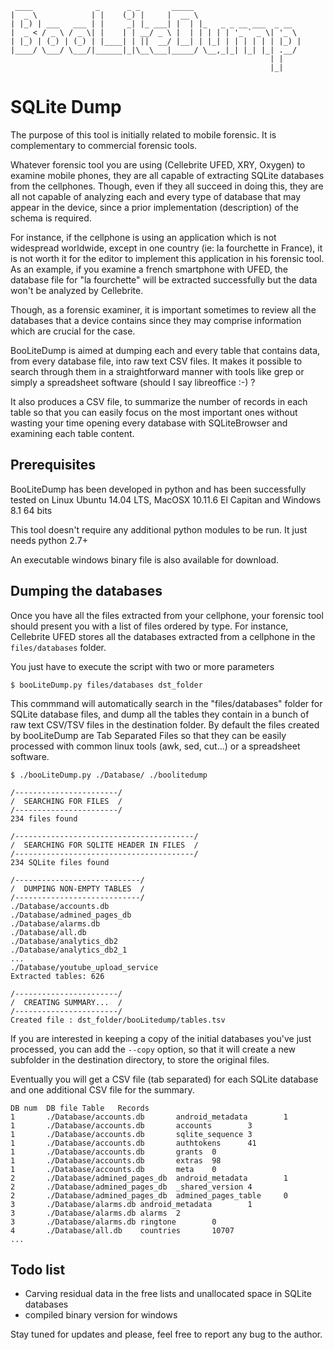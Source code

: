      ____              _      _ _       _____                        
    |  _ \            | |    (_) |     |  __ \                       
    | |_) | ___   ___ | |     _| |_ ___| |  | |_   _ _ __ ___  _ __  
    |  _ < / _ \ / _ \| |    | | __/ _ \ |  | | | | | '_ ` _ \| '_ \
    | |_) | (_) | (_) | |____| | ||  __/ |__| | |_| | | | | | | |_) |
    |____/ \___/ \___/|______|_|\__\___|_____/ \__,_|_| |_| |_| .__/
                                                              | |    
                                                              |_|    


SQLite Dump
===========

The purpose of this tool is initially related to mobile forensic. It is complementary to commercial forensic tools.

Whatever forensic tool you are using (Cellebrite UFED, XRY, Oxygen) to examine mobile phones, they are all capable of extracting SQLite databases from the cellphones. Though, even if they all succeed in doing this, they are all not capable of analyzing each and every type of database that may appear in the device, since a prior implementation (description) of the schema is required.

For instance, if the cellphone is using an application which is not widespread worldwide, except in one country (ie: la fourchette in France), it is not worth it for the editor to implement this application in his forensic tool. As an example, if you examine a french smartphone with UFED, the database file for "la fourchette" will be extracted successfully but the data won't be analyzed by Cellebrite.

Though, as a forensic examiner, it is important sometimes to review all the databases that a device contains since they may comprise information which are crucial for the case.

BooLiteDump is aimed at dumping each and every table that contains data, from every database file, into raw text CSV files. It makes it possible to search through them in a straightforward manner with tools like grep or simply a spreadsheet software (should I say libreoffice :-) ?

It also produces a CSV file, to summarize the number of records in each table so that you can easily focus on the most important ones without wasting your time opening every database with SQLiteBrowser and examining each table content.

Prerequisites
------------

BooLiteDump has been developed in python and has been successfully tested on Linux Ubuntu 14.04 LTS, MacOSX 10.11.6 El Capitan and Windows 8.1 64 bits

This tool doesn't require any additional python modules to be run. It just needs python 2.7+

An executable windows binary file is also available for download.

Dumping the databases
---------------------

Once you have all the files extracted from your cellphone, your forensic tool should present you with a list of files ordered by type. For instance, Cellebrite UFED stores all the databases extracted from a cellphone in the ``files/databases`` folder.

You just have to execute the script with two or more parameters

    $ booLiteDump.py files/databases dst_folder

This commmand will automatically search in the "files/databases" folder for SQLite database files, and dump all the tables they contain in a bunch of raw text CSV/TSV files in the destination folder. By default the files created by booLiteDump are Tab Separated Files so that they can be easily processed with common linux tools (awk, sed, cut...) or a spreadsheet software.

    $ ./booLiteDump.py ./Database/ ./boolitedump

    /-----------------------/
    /  SEARCHING FOR FILES  /
    /-----------------------/
    234 files found

    /----------------------------------------/
    /  SEARCHING FOR SQLITE HEADER IN FILES  /
    /----------------------------------------/
    234 SQLite files found

    /----------------------------/
    /  DUMPING NON-EMPTY TABLES  /
    /----------------------------/
    ./Database/accounts.db
    ./Database/admined_pages_db
    ./Database/alarms.db
    ./Database/all.db
    ./Database/analytics_db2
    ./Database/analytics_db2_1
    ...
    ./Database/youtube_upload_service
    Extracted tables: 626

    /-----------------------/
    /  CREATING SUMMARY...  /
    /-----------------------/
    Created file : dst_folder/booLitedump/tables.tsv

If you are interested in keeping a copy of the initial databases you've just processed, you can add the ``--copy`` option, so that it will create a new subfolder in the destination directory, to store the original files.

Eventually you will get a CSV file (tab separated) for each SQLite database and one additional CSV file for the summary.

    DB num  DB file Table   Records
    1       ./Database/accounts.db       android_metadata        1
    1       ./Database/accounts.db       accounts        3
    1       ./Database/accounts.db       sqlite_sequence 3
    1       ./Database/accounts.db       authtokens      41
    1       ./Database/accounts.db       grants  0
    1       ./Database/accounts.db       extras  98
    1       ./Database/accounts.db       meta    0
    2       ./Database/admined_pages_db  android_metadata        1
    2       ./Database/admined_pages_db  _shared_version 4
    2       ./Database/admined_pages_db  admined_pages_table     0
    3       ./Database/alarms.db android_metadata        1
    3       ./Database/alarms.db alarms  2
    3       ./Database/alarms.db ringtone        0
    4       ./Database/all.db    countries       10707
    ...

Todo list
---------
- Carving residual data in the free lists and unallocated space in SQLite databases
- compiled binary version for windows


Stay tuned for updates and please, feel free to report any bug to the author.
